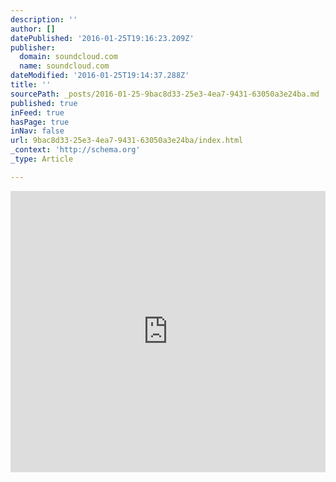 ```yaml
---
description: ''
author: []
datePublished: '2016-01-25T19:16:23.209Z'
publisher:
  domain: soundcloud.com
  name: soundcloud.com
dateModified: '2016-01-25T19:14:37.288Z'
title: ''
sourcePath: _posts/2016-01-25-9bac8d33-25e3-4ea7-9431-63050a3e24ba.md
published: true
inFeed: true
hasPage: true
inNav: false
url: 9bac8d33-25e3-4ea7-9431-63050a3e24ba/index.html
_context: 'http://schema.org'
_type: Article

---
```

<iframe width="100%" height="450" scrolling="no" frameborder="no" src="https://w.soundcloud.com/player/?url=https%3A//api.soundcloud.com/tracks/243716296&amp;auto_play=false&amp;hide_related=false&amp;show_comments=true&amp;show_user=true&amp;show_reposts=false&amp;visual=true" style=""></iframe>